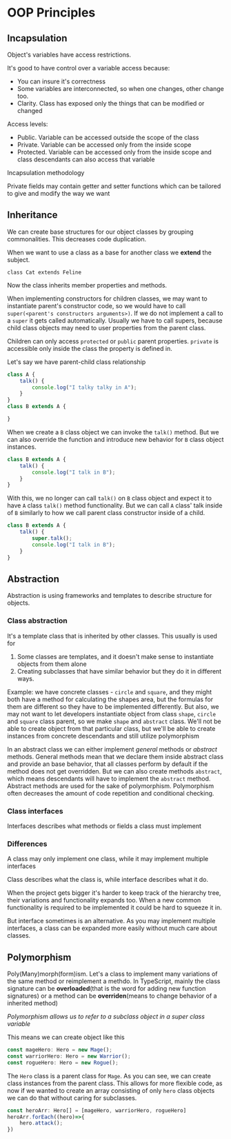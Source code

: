 # OOP Principles

## Incapsulation

Object's variables have access restrictions.

It's good to have control over a variable access because:
- You can insure it's correctness
- Some variables are interconnected, so when one changes, other change too.
- Clarity. Class has exposed only the things that can be modified or changed

Access levels:

- Public. Variable can be accessed outside the scope of the class
- Private. Variable can be accessed only from the inside scope
- Protected. Variable can be accessed only from the inside scope and class descendants can also access that variable

Incapsulation methodology

Private fields may contain getter and setter functions which can be tailored to give and modify the way we want 

## Inheritance

We can create base structures for our object classes by grouping commonalities. This decreases code duplication.

When we want to use a class as a base for another class we **extend** the subject.

`class Cat extends Feline`

Now the class inherits member properties and methods. 

When implementing constructors for children classes, we may want to instantiate parent's constructor code, so we would have to call `super(<parent's constructors arguments>)`. If we do not implement a call to a `super` it gets called automatically. Usually we have to call supers, because child class objects may need to user properties from the parent class.  


Children can only access `protected` or `public` parent properties. `private` is accessible only inside the class the property is defined in.

Let's say we have parent-child class relationship

```typescript
class A {
    talk() {
        console.log("I talky talky in A");
    }
}
class B extends A {

}
```
When we create a `B` class object we can invoke the `talk()` method. But we can also override the function and introduce new behavior for `B` class object instances.

```typescript
class B extends A {
    talk() {
        console.log("I talk in B");
    }
}
```

With this, we no longer can call `talk()` on `B` class object and expect it to have `A` class `talk()` method functionality.
But we can call `A` class' talk inside of `B` similarly to how we call parent class constructor inside of a child. 

```typescript
class B extends A {
    talk() {
        super.talk();
        console.log("I talk in B");
    }
}
```

## Abstraction

Abstraction is using frameworks and templates to describe structure for objects.

### Class abstraction

It's a template class that is inherited by other classes. This usually is used for 
1. Some classes are templates, and it doesn't make sense to instantiate objects from them alone
2. Creating subclasses that have similar behavior but they do it in different ways. 

Example: we have concrete classes - `circle` and `square`, and they might both have a method for calculating the shapes area, but the formulas for them are different so they have to be implemented differently. But also, we may not want to let developers instantiate object from class `shape`, `circle` and `square` class parent, so we make `shape` and `abstract` class. We'll not be able to create object from that particular class, but we'll be able to create instances from concrete descendants and still utilize polymorphism

In an abstract class we can either implement *general* methods or *abstract* methods. General methods mean that we declare them inside abstract class and provide an base behavior, that all classes perform by default if the method does not get overridden. But we can also create methods `abstract`, which means descendants will have to implement the `abstract` method. Abstract methods are used for the sake of polymorphism. Polymorphism often decreases the amount of code repetition and conditional checking. 

### Class interfaces

Interfaces describes what methods or fields a class must implement 

### Differences

A class may only implement one class, while it may implement multiple interfaces

Class describes what the class is, while interface describes what it do.

When the project gets bigger it's harder to keep track of the hierarchy tree, their variations and functionality expands too. When a new common functionality is required to be implemented it could be hard to squeeze it in.

But interface sometimes is an alternative. As you may implement multiple interfaces, a class can be expanded more easily without much care about classes.

## Polymorphism

Poly(Many)morph(form)ism. Let's a class to implement many variations of the same method or reimplement a methdo. In TypeScript, mainly the class signature can be **overloaded**(that is the word for adding new function signatures)    or a method can be **overriden**(means to change behavior of a inherited method)

*Polymorphism allows us to refer to a subclass object in a super class variable*

This means we can create object like this

```TypeScript
const mageHero: Hero = new Mage();
const warriorHero: Hero = new Warrior();
const rogueHero: Hero = new Rogue();
```

The `Hero` class is a parent class for `Mage`. As you can see, we can create class instances from the parent class. This allows for more flexible code, as now if we wanted to create an array consisting of only `hero` class objects we can do that without caring for subclasses.

```typescript
const heroArr: Hero[] = [mageHero, warriorHero, rogueHero]
heroArr.forEach((hero)=>{
    hero.attack();
}) 
```
